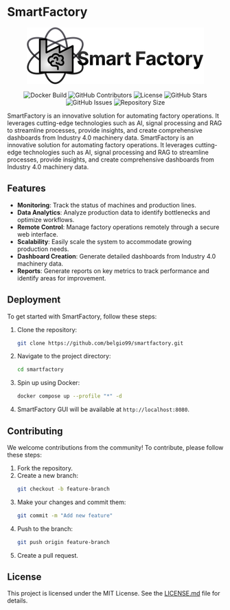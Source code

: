 # SmartFactory
<p align="center">
   <img src="gui-panel/src/components/Sidebar/icons/logo.svg" alt="SmartFactory Logo">
</p>
<p align="center">
   <img src="https://github.com/belgio99/smartfactory/actions/workflows/build_push_main_ghcr.yml/badge.svg" alt="Docker Build">
   <img src="https://img.shields.io/github/contributors/belgio99/smartfactory" alt="GitHub Contributors">
   <img src="https://img.shields.io/github/license/belgio99/smartfactory" alt="License">
   <img src="https://img.shields.io/github/stars/belgio99/smartfactory" alt="GitHub Stars">
   <img src="https://img.shields.io/github/issues/belgio99/smartfactory" alt="GitHub Issues">

   <img src="https://img.shields.io/github/repo-size/belgio99/smartfactory" alt="Repository Size">
</p>



SmartFactory is an innovative solution for automating factory operations. It leverages cutting-edge technologies such as AI, signal processing and RAG to streamline processes, provide insights, and create comprehensive dashboards from Industry 4.0 machinery data.
SmartFactory is an innovative solution for automating factory operations. It leverages cutting-edge technologies such as AI, signal processing and RAG to streamline processes, provide insights, and create comprehensive dashboards from Industry 4.0 machinery data.

## Features

- **Monitoring**: Track the status of machines and production lines.
- **Data Analytics**: Analyze production data to identify bottlenecks and optimize workflows.
- **Remote Control**: Manage factory operations remotely through a secure web interface.
- **Scalability**: Easily scale the system to accommodate growing production needs.
- **Dashboard Creation**: Generate detailed dashboards from Industry 4.0 machinery data.
- **Reports**: Generate reports on key metrics to track performance and identify areas for improvement.

## Deployment

To get started with SmartFactory, follow these steps:

1. Clone the repository:
   ```bash
   git clone https://github.com/belgio99/smartfactory.git
   ```
2. Navigate to the project directory:
   ```bash
   cd smartfactory
   ```
4. Spin up using Docker:
   ```bash
   docker compose up --profile "*" -d
   ```
5. SmartFactory GUI will be available at `http://localhost:8080`.

## Contributing

We welcome contributions from the community! To contribute, please follow these steps:

1. Fork the repository.
2. Create a new branch:
   ```bash
   git checkout -b feature-branch
   ```
3. Make your changes and commit them:
   ```bash
   git commit -m "Add new feature"
   ```
4. Push to the branch:
   ```bash
   git push origin feature-branch
   ```
5. Create a pull request.

## License

This project is licensed under the MIT License. See the [LICENSE.md](LICENSE.md) file for details.